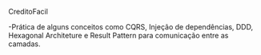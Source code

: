 CreditoFacil

-Prática de alguns conceitos como CQRS, Injeção de dependências, DDD, Hexagonal Architeture e Result Pattern para comunicação entre as camadas.
